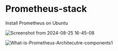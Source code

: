 # Prometheus-stack
Install Prometheus on Ubuntu


![Screenshot from 2024-08-25 16-45-08](https://github.com/user-attachments/assets/7e4495d9-cacc-4c54-bb68-136aed2ac87b)

![What-is-Prometheus-Architecutre-components1](https://github.com/user-attachments/assets/4bec5f99-1831-448f-8d5d-f7c44e14d0a5)

